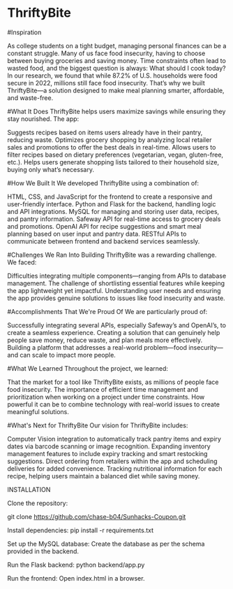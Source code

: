 # ThriftyBite
#Inspiration

As college students on a tight budget, managing personal finances can be a constant struggle. Many of us face food insecurity, having to choose between buying groceries and saving money. Time constraints often lead to wasted food, and the biggest question is always: What should I cook today? In our research, we found that while 87.2% of U.S. households were food secure in 2022, millions still face food insecurity. That’s why we built ThriftyBite—a solution designed to make meal planning smarter, affordable, and waste-free.

#What It Does
ThriftyBite helps users maximize savings while ensuring they stay nourished. The app:

Suggests recipes based on items users already have in their pantry, reducing waste. Optimizes grocery shopping by analyzing local retailer sales and promotions to offer the best deals in real-time. Allows users to filter recipes based on dietary preferences (vegetarian, vegan, gluten-free, etc.). Helps users generate shopping lists tailored to their household size, buying only what’s necessary.

#How We Built It
We developed ThriftyBite using a combination of:

HTML, CSS, and JavaScript for the frontend to create a responsive and user-friendly interface. Python and Flask for the backend, handling logic and API integrations. MySQL for managing and storing user data, recipes, and pantry information. Safeway API for real-time access to grocery deals and promotions. OpenAI API for recipe suggestions and smart meal planning based on user input and pantry data. RESTful APIs to communicate between frontend and backend services seamlessly.

#Challenges We Ran Into
Building ThriftyBite was a rewarding challenge. We faced:

Difficulties integrating multiple components—ranging from APIs to database management. The challenge of shortlisting essential features while keeping the app lightweight yet impactful. Understanding user needs and ensuring the app provides genuine solutions to issues like food insecurity and waste.

#Accomplishments That We're Proud Of
We are particularly proud of:

Successfully integrating several APIs, especially Safeway’s and OpenAI’s, to create a seamless experience. Creating a solution that can genuinely help people save money, reduce waste, and plan meals more effectively. Building a platform that addresses a real-world problem—food insecurity—and can scale to impact more people.

#What We Learned
Throughout the project, we learned:

That the market for a tool like ThriftyBite exists, as millions of people face food insecurity. The importance of efficient time management and prioritization when working on a project under time constraints. How powerful it can be to combine technology with real-world issues to create meaningful solutions.

#What's Next for ThriftyBite
Our vision for ThriftyBite includes:

Computer Vision integration to automatically track pantry items and expiry dates via barcode scanning or image recognition. Expanding inventory management features to include expiry tracking and smart restocking suggestions. Direct ordering from retailers within the app and scheduling deliveries for added convenience. Tracking nutritional information for each recipe, helping users maintain a balanced diet while saving money.


INSTALLATION


Clone the repository:


git clone https://github.com/chase-b04/Sunhacks-Coupon.git

Install dependencies:
pip install -r requirements.txt

Set up the MySQL database:
Create the database as per the schema provided in the backend.

Run the Flask backend:
python backend/app.py

Run the frontend:
Open index.html in a browser.
